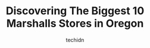 ---
layout: ampstory
image: https://i0.wp.com/www.depkes.org/wp-content/uploads/2023/06/marshalls-0-in-oregon-1685968456.jpeg?resize=640,853
author: techidn
featured: false
description: Discover the impressive array of Marshalls options in Oregon, where you can find 10 of the largest Marshalls establishments in the area. From renowned classics to hidden gems, Oregon offers 
title: Discovering The Biggest 10 Marshalls Stores in Oregon
cover:
   title: Discovering The Biggest 10 Marshalls Stores in Oregon
   subtitle: Rickpate
   background: https://www.depkes.org/wp-content/uploads/2023/06/marshalls-0-in-oregon-1685968456.jpeg

pages: 
 - layout: thirds
   top: <h1>#1 Marshalls</h1>
   bottom: "<p>I really like this location! So many deals and I found lots of stocking stuffers. They had at least 6 cashiers working so no big wait at all! The store manager is so nice</p>"
   background: https://www.depkes.org/wp-content/uploads/2023/06/marshalls-1-in-oregon-1685968458.jpeg
   backgroundblur: true
 - layout: thirds
   top: <h1>#2 Marshalls</h1>
   bottom: "<p>16200 SW Pacific Hwy, Tigard, OR 97224, United States</p>"
   background: https://www.depkes.org/wp-content/uploads/2023/06/marshalls-2-in-oregon-1685968458.jpeg
   cta:
      link: https://www.depkes.org/blog/discovering-the-biggest-10-marshalls-stores-in-oregon/
      text: Discovering The Biggest 10 Marshalls Stores in Oregon
 - layout: thirds
   top: <h1>#3 Marshalls</h1>
   bottom: "<p>6365 Ulali Dr, Keizer, OR 97303, United States</p>"
   background: https://www.depkes.org/wp-content/uploads/2023/06/marshalls-3-in-oregon-1685968459.jpeg
   cta:
      link: https://www.depkes.org/blog/discovering-the-biggest-10-marshalls-stores-in-oregon/
      text: Discovering The Biggest 10 Marshalls Stores in Oregon
 - layout: thirds
   top: <h1>#4 Marshalls</h1>
   bottom: "<p>2077 NE Burnside Rd, Gresham, OR 97030, United States</p>"
   background: https://images.unsplash.com/photo-1567095761054-7a02e69e5c43?ixlib=rb-4.0.3&ixid=MnwxMjA3fDB8MHxwaG90by1wYWdlfHx8fGVufDB8fHx8&auto=format&fit=crop&w=640&h=853&q=80
   cta:
      link: https://www.depkes.org/blog/discovering-the-biggest-10-marshalls-stores-in-oregon/
      text: Discovering The Biggest 10 Marshalls Stores in Oregon
 - layout: thirds
   top: <h1>#5 Marshalls</h1>
   bottom: "<p>11240 NE Evergreen Pkwy, Hillsboro, OR 97006, United States</p>"
   background: https://images.unsplash.com/photo-1462556791646-c201b8241a94?ixlib=rb-4.0.3&ixid=MnwxMjA3fDB8MHxwaG90by1wYWdlfHx8fGVufDB8fHx8&auto=format&fit=crop&w=640&h=853&q=80
   cta:
      link: https://www.depkes.org/blog/discovering-the-biggest-10-marshalls-stores-in-oregon/
      text: Discovering The Biggest 10 Marshalls Stores in Oregon
 - layout: thirds
   top: <h1>#6 Marshalls</h1>
   bottom: "<p>3000 Gateway St, Springfield, OR 97477, United States</p>"
   background: https://images.unsplash.com/photo-1591393223703-56fe1347ac62?ixlib=rb-4.0.3&ixid=MnwxMjA3fDB8MHxwaG90by1wYWdlfHx8fGVufDB8fHx8&auto=format&fit=crop&w=640&h=853&q=80
   cta:
      link: https://www.depkes.org/blog/discovering-the-biggest-10-marshalls-stores-in-oregon/
      text: Discovering The Biggest 10 Marshalls Stores in Oregon
 - layout: thirds
   top: <h1>#7 Marshalls</h1>
   bottom: "<p>7901 NE 6th Ave, Vancouver, WA 98665, United States</p>"
   background: https://images.unsplash.com/photo-1547366785-564103df7e13?ixlib=rb-4.0.3&ixid=MnwxMjA3fDB8MHxwaG90by1wYWdlfHx8fGVufDB8fHx8&auto=format&fit=crop&w=640&h=853&q=80
   cta:
      link: https://www.depkes.org/blog/discovering-the-biggest-10-marshalls-stores-in-oregon/
      text: Discovering The Biggest 10 Marshalls Stores in Oregon
 - layout: thirds
   middle: Continue reading...
   background: https://images.unsplash.com/photo-1496096265110-f83ad7f96608?ixlib=rb-4.0.3&ixid=MnwxMjA3fDB8MHxwaG90by1wYWdlfHx8fGVufDB8fHx8&auto=format&fit=crop&w=640&h=853&q=80
   cta:
      link: https://www.depkes.org/blog/discovering-the-biggest-10-marshalls-stores-in-oregon/
      text: Discovering The Biggest 10 Marshalls Stores in Oregon
      
---